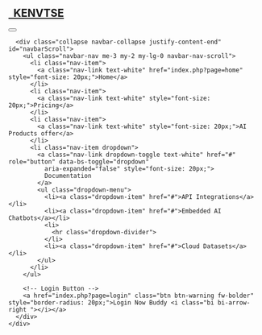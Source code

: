 <!DOCTYPE html>
<html lang="en">

<head>
  <meta charset="UTF-8">
  <meta name="viewport" content="width=device-width, initial-scale=1.0">
  <title>Document</title>
  <link href="https://cdn.jsdelivr.net/npm/bootstrap@5.3.3/dist/css/bootstrap.min.css" rel="stylesheet"
    integrity="sha384-QWTKZyjpPEjISv5WaRU9OFeRpok6YctnYmDr5pNlyT2bRjXh0JMhjY6hW+ALEwIH" crossorigin="anonymous">
  <link rel="stylesheet" href="././css/style.css">
  <link rel="stylesheet" href="https://cdn.jsdelivr.net/npm/bootstrap-icons/font/bootstrap-icons.css">

</head>
<body>
  <nav class="navbar navbar-expand-lg bg-primary border-bottom border-5 border-warning">
    <div class="container-fluid">
      <a class="navbar-brand text-white fw-bold" href="#">
        <h1 class="mb-0"><i class="bi bi-fingerprint text-warning"></i><b>&nbsp; KENVTSE</b></h1>
      </a>
      <button class="navbar-toggler" type="button" data-bs-toggle="collapse" data-bs-target="#navbarScroll"
        aria-controls="navbarScroll" aria-expanded="false" aria-label="Toggle navigation">
        <span class="navbar-toggler-icon"></span>
      </button>

      <div class="collapse navbar-collapse justify-content-end" id="navbarScroll">
        <ul class="navbar-nav me-3 my-2 my-lg-0 navbar-nav-scroll">
          <li class="nav-item">
            <a class="nav-link text-white" href="index.php?page=home" style="font-size: 20px;">Home</a>
          </li>
          <li class="nav-item">
            <a class="nav-link text-white" style="font-size: 20px;">Pricing</a>
          </li>
          <li class="nav-item">
            <a class="nav-link text-white" style="font-size: 20px;">AI Products offer</a>
          </li>
          <li class="nav-item dropdown">
            <a class="nav-link dropdown-toggle text-white" href="#" role="button" data-bs-toggle="dropdown"
              aria-expanded="false" style="font-size: 20px;">
              Documentation
            </a>
            <ul class="dropdown-menu">
              <li><a class="dropdown-item" href="#">API Integrations</a></li>
              <li><a class="dropdown-item" href="#">Embedded AI Chatbots</a></li>
              <li>
                <hr class="dropdown-divider">
              </li>
              <li><a class="dropdown-item" href="#">Cloud Datasets</a></li>
            </ul>
          </li>
        </ul>

        <!-- Login Button -->
        <a href="index.php?page=login" class="btn btn-warning fw-bolder" style="border-radius: 20px;">Login Now Buddy <i class="bi bi-arrow-right "></i></a>
      </div>
    </div>
  </nav>
